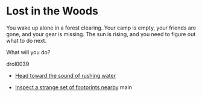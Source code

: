 # Lost in the Woods

You wake up alone in a forest clearing. Your camp is empty, your friends are gone, and your gear is missing. The sun is rising, and you need to figure out what to do next.

What will you do?

drol0039
- [Head toward the sound of rushing water](river_path.md)

- [Inspect a strange set of footprints nearby](./footprints.md)
 main
